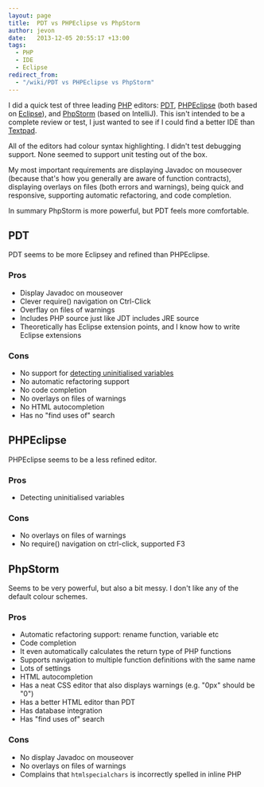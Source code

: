 ```yaml
---
layout: page
title:  PDT vs PHPEclipse vs PhpStorm
author: jevon
date:   2013-12-05 20:55:17 +13:00
tags:
  - PHP
  - IDE
  - Eclipse
redirect_from:
  - "/wiki/PDT vs PHPEclipse vs PhpStorm"
---
```


I did a quick test of three leading [PHP](PHP.md) editors: [PDT](pdt.md), [PHPEclipse](phpEclipse.md) (both based on [Eclipse](Eclipse.md)), and [PhpStorm](phpstorm.md) (based on IntelliJ). This isn't intended to be a complete review or test, I just wanted to see if I could find a better IDE than [Textpad](Textpad.md).

All of the editors had colour syntax highlighting. I didn't test debugging support. None seemed to support unit testing out of the box.

My most important requirements are displaying Javadoc on mouseover (because that's how you generally are aware of function contracts), displaying overlays on files (both errors and warnings), being quick and responsive, supporting automatic refactoring, and code completion.

In summary PhpStorm is more powerful, but PDT feels more comfortable.

## PDT
PDT seems to be more Eclipsey and refined than PHPEclipse.
### Pros
* Display Javadoc on mouseover
* Clever require() navigation on Ctrl-Click
* Overflay on files of warnings
* Includes PHP source just like JDT includes JRE source
* Theoretically has Eclipse extension points, and I know how to write Eclipse extensions
### Cons
* No support for <a href="https://bugs.eclipse.org/bugs/show_bug.cgi?id=162771">detecting uninitialised variables</a>
* No automatic refactoring support
* No code completion
* No overlays on files of warnings
* No HTML autocompletion
* Has no "find uses of" search

## PHPEclipse
PHPEclipse seems to be a less refined editor.
### Pros
* Detecting uninitialised variables
### Cons
* No overlays on files of warnings
* No require() navigation on ctrl-click, supported F3

## PhpStorm
Seems to be very powerful, but also a bit messy. I don't like any of the default colour schemes.
### Pros
* Automatic refactoring support: rename function, variable etc
* Code completion
* It even automatically calculates the return type of PHP functions
* Supports navigation to multiple function definitions with the same name
* Lots of settings
* HTML autocompletion
* Has a neat CSS editor that also displays warnings (e.g. "0px" should be "0")
* Has a better HTML editor than PDT
* Has database integration
* Has "find uses of" search
### Cons
* No display Javadoc on mouseover
* No overlays on files of warnings
* Complains that `htmlspecialchars` is incorrectly spelled in inline PHP
